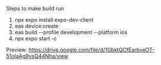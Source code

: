 Steps to make build run
1. npx expo install expo-dev-client
2. eas device:create
3. eas build --profile development --platform ios
4. npx expo start -c


Preview:
https://drive.google.com/file/d/1GbktQCfEarbveOT-51oIaAg9ysQ44Nha/view
